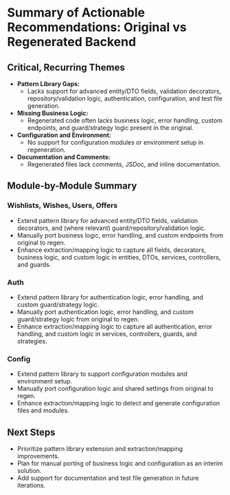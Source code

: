 # Summary of Actionable Recommendations: Original vs Regenerated Backend

## Critical, Recurring Themes
- **Pattern Library Gaps:**
  - Lacks support for advanced entity/DTO fields, validation decorators, repository/validation logic, authentication, configuration, and test file generation.
- **Missing Business Logic:**
  - Regenerated code often lacks business logic, error handling, custom endpoints, and guard/strategy logic present in the original.
- **Configuration and Environment:**
  - No support for configuration modules or environment setup in regeneration.
- **Documentation and Comments:**
  - Regenerated files lack comments, JSDoc, and inline documentation.

## Module-by-Module Summary

### Wishlists, Wishes, Users, Offers
- Extend pattern library for advanced entity/DTO fields, validation decorators, and (where relevant) guard/repository/validation logic.
- Manually port business logic, error handling, and custom endpoints from original to regen.
- Enhance extraction/mapping logic to capture all fields, decorators, business logic, and custom logic in entities, DTOs, services, controllers, and guards.

### Auth
- Extend pattern library for authentication logic, error handling, and custom guard/strategy logic.
- Manually port authentication logic, error handling, and custom guard/strategy logic from original to regen.
- Enhance extraction/mapping logic to capture all authentication, error handling, and custom logic in services, controllers, guards, and strategies.

### Config
- Extend pattern library to support configuration modules and environment setup.
- Manually port configuration logic and shared settings from original to regen.
- Enhance extraction/mapping logic to detect and generate configuration files and modules.

## Next Steps
- Prioritize pattern library extension and extraction/mapping improvements.
- Plan for manual porting of business logic and configuration as an interim solution.
- Add support for documentation and test file generation in future iterations. 